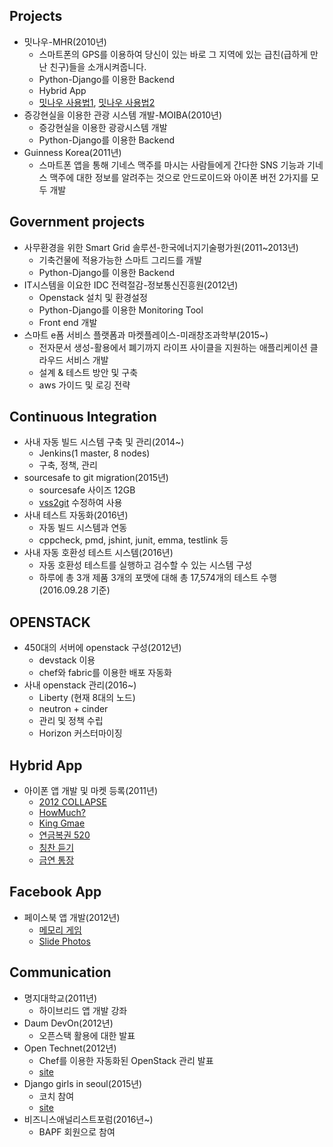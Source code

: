 ## Projects
- 밋나우-MHR(2010년)
  - 스마트​폰의 GPS를 이용하​여 당신이 있는 바로 그 지역에 있는 급친(​급하게 만난 친구)​들을 소개시​켜줍니​다.
  - Python-Django를 이용한 Backend
  - Hybrid App
  - [밋나우 사용법1](https://www.youtube.com/watch?v=yC-kjcDw6vo), [밋나우 사용법2](https://www.youtube.com/watch?v=Nq9zj_1m7g8)
- 증강현실을 이용한 관광 시스템 개발-MOIBA(2010년)
  - 증강현실을 이용한 광광시스템 개발
  - Python-Django를 이용한 Backend
- Guinness Korea(2011년)
  - 스마트폰 앱을 통해 기네스 맥주를 마시는 사람들에게 간다한 SNS 기능과 기네스 맥주에 대한 정보를 알려주는 것으로 안드로이드와 아이폰 버전 2가지를 모두 개발

## Government projects
- 사무환경을 위한 Smart Grid 솔루션-한국에너지기술평가원(2011~2013년)
  - 기축건물에 적용가능한 스마트 그리드를 개발
  - Python-Django를 이용한 Backend
- IT시스템을 이요한 IDC 전력절감-정보통신진흥원(2012년)
  - Openstack 설치 및 환경설정
  - Python-Django를 이용한 Monitoring Tool
  - Front end 개발
- 스마트 e폼 서비스 플랫폼과 마켓플레이스-미래창조과학부(2015~)
  - 전자문서 생성-활용에서 폐기까지 라이프 사이클을 지원하는 애플리케이션 클라우드 서비스 개발
  - 설계 & 테스트 방안 및 구축
  - aws 가이드 및 로깅 전략

## Continuous Integration
- 사내 자동 빌드 시스템 구축 및 관리(2014~)
  - Jenkins(1 master, 8 nodes)
  - 구축, 정책, 관리
- sourcesafe to git migration(2015년)
  - sourcesafe 사이즈 12GB
  - [vss2git](https://github.com/trevorr/vss2git) 수정하여 사용
- 사내 테스트 자동화(2016년)
  - 자동 빌드 시스템과 연동
  - cppcheck, pmd, jshint, junit, emma, testlink 등
- 사내 자동 호환성 테스트 시스템(2016년)
  - 자동 호환성 테스트를 실행하고 검수할 수 있는 시스템 구성
  - 하루에 총 3개 제품 3개의 포맷에 대해 총 17,574개의 테스트 수행(2016.09.28 기준)

## OPENSTACK
- 450대의 서버에 openstack 구성(2012년)
  - devstack 이용
  - chef와 fabric를  이용한 배포 자동화
- 사내 openstack 관리(2016~)
  - Liberty (현재 8대의 노드)
  - neutron + cinder
  - 관리 및 정책 수립
  - Horizon 커스터마이징

## Hybrid App
- 아이폰 앱 개발 및 마켓 등록(2011년)
  - [2012 COLLAPSE](https://github.com/BaobabDuncan/us_armageddon_app)
  - [HowMuch?](https://github.com/BaobabDuncan/us_exchange_app)
  - [King Gmae](https://github.com/BaobabDuncan/us_kinggame_app)
  - [연금복권 520](https://github.com/BaobabDuncan/us_pension_app)
  - [칭찬 듣기](https://github.com/BaobabDuncan/us_praised_app)
  - [금연 통장](https://github.com/BaobabDuncan/us_smoking_app)

## Facebook App
- 페이스북 앱 개발(2012년)
  - [메모리 게임](https://github.com/BaobabDuncan/us_memory-game_app)
  - [Slide Photos](https://github.com/BaobabDuncan/us_slide-photos_app)

## Communication
- 명지대학교(2011년)
  - 하이브리드 앱 개발 강좌
- Daum DevOn(2012년)
  - 오픈스택 활용에 대한 발표
- Open Technet(2012년)
  - Chef를 이용한 자동화된 OpenStack 관리 발표
  - [site](http://www.oss.kr/oss_outevent/73723)
- Django girls in seoul(2015년)
  - 코치 참여
  - [site](https://djangogirls.org/seoul/)
- 비즈니스애널리스트포럼(2016년~)
  - BAPF 회원으로 참여

